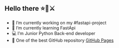 ## Hello there ⭐🧔⚔️


- 🔭 I’m currently working on my #fastapi-project
- 🌱 I’m currently learning FastApi
- 💻 I’m Junior Python Back-end developer
- 🚀 One of the best GitHub repository [GitHub Pages](https://github.com/cheatsnake/backend-cheats)
   

